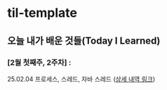 # til-template

## 오늘 내가 배운 것들(Today I Learned)

### [2월 첫째주, 2주차] : 

25.02.04 프로세스, 스레드, 자바 스레드 ([상세 내역 링크](https://github.com/100-hours-a-week/wren-til/blob/main/Feb/2024-02-04.md))
